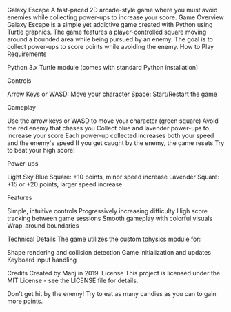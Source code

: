 Galaxy Escape
A fast-paced 2D arcade-style game where you must avoid enemies while collecting power-ups to increase your score.
Game Overview
Galaxy Escape is a simple yet addictive game created with Python using Turtle graphics. The game features a player-controlled square moving around a bounded area while being pursued by an enemy. The goal is to collect power-ups to score points while avoiding the enemy.
How to Play
Requirements

Python 3.x
Turtle module (comes with standard Python installation)

Controls

Arrow Keys or WASD: Move your character
Space: Start/Restart the game

Gameplay

Use the arrow keys or WASD to move your character (green square)
Avoid the red enemy that chases you
Collect blue and lavender power-ups to increase your score
Each power-up collected increases both your speed and the enemy's speed
If you get caught by the enemy, the game resets
Try to beat your high score!

Power-ups

Light Sky Blue Square: +10 points, minor speed increase
Lavender Square: +15 or +20 points, larger speed increase

Features

Simple, intuitive controls
Progressively increasing difficulty
High score tracking between game sessions
Smooth gameplay with colorful visuals
Wrap-around boundaries

Technical Details
The game utilizes the custom tphysics module for:

Shape rendering and collision detection
Game initialization and updates
Keyboard input handling

Credits
Created by Manj in 2019.
License
This project is licensed under the MIT License - see the LICENSE file for details.

Don't get hit by the enemy! Try to eat as many candies as you can to gain more points.